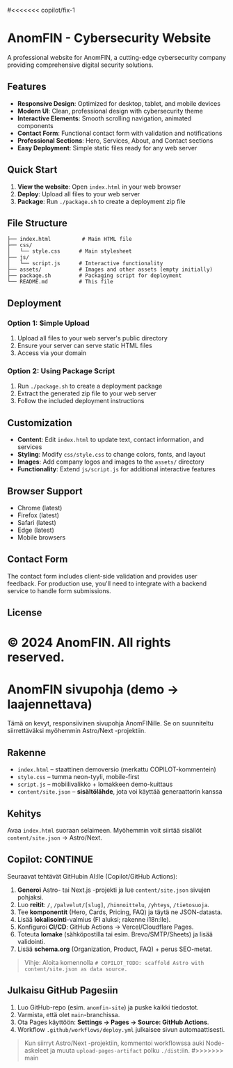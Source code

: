 #<<<<<<< copilot/fix-1
# AnomFIN - Cybersecurity Website

A professional website for AnomFIN, a cutting-edge cybersecurity company providing comprehensive digital security solutions.

## Features

- **Responsive Design**: Optimized for desktop, tablet, and mobile devices
- **Modern UI**: Clean, professional design with cybersecurity theme
- **Interactive Elements**: Smooth scrolling navigation, animated components
- **Contact Form**: Functional contact form with validation and notifications
- **Professional Sections**: Hero, Services, About, and Contact sections
- **Easy Deployment**: Simple static files ready for any web server

## Quick Start

1. **View the website**: Open `index.html` in your web browser
2. **Deploy**: Upload all files to your web server
3. **Package**: Run `./package.sh` to create a deployment zip file

## File Structure

```
├── index.html          # Main HTML file
├── css/
│   └── style.css      # Main stylesheet
├── js/
│   └── script.js      # Interactive functionality
├── assets/            # Images and other assets (empty initially)
├── package.sh         # Packaging script for deployment
└── README.md          # This file
```

## Deployment

### Option 1: Simple Upload
1. Upload all files to your web server's public directory
2. Ensure your server can serve static HTML files
3. Access via your domain

### Option 2: Using Package Script
1. Run `./package.sh` to create a deployment package
2. Extract the generated zip file to your web server
3. Follow the included deployment instructions

## Customization

- **Content**: Edit `index.html` to update text, contact information, and services
- **Styling**: Modify `css/style.css` to change colors, fonts, and layout
- **Images**: Add company logos and images to the `assets/` directory
- **Functionality**: Extend `js/script.js` for additional interactive features

## Browser Support

- Chrome (latest)
- Firefox (latest)
- Safari (latest)
- Edge (latest)
- Mobile browsers

## Contact Form

The contact form includes client-side validation and provides user feedback. For production use, you'll need to integrate with a backend service to handle form submissions.

## License

© 2024 AnomFIN. All rights reserved.
=======
# AnomFIN sivupohja (demo → laajennettava)

Tämä on kevyt, responsiivinen sivupohja AnomFINille. Se on suunniteltu siirrettäväksi myöhemmin Astro/Next -projektiin.

## Rakenne
- `index.html` – staattinen demoversio (merkattu COPILOT-kommentein)
- `style.css` – tumma neon-tyyli, mobile-first
- `script.js` – mobiilivalikko + lomakkeen demo-kuittaus
- `content/site.json` – **sisältölähde**, jota voi käyttää generaattorin kanssa

## Kehitys
Avaa `index.html` suoraan selaimeen. Myöhemmin voit siirtää sisällöt `content/site.json` → Astro/Next.

## Copilot: CONTINUE
Seuraavat tehtävät GitHubin AI:lle (Copilot/GitHub Actions):

1. **Generoi** Astro- tai Next.js -projekti ja lue `content/site.json` sivujen pohjaksi.
2. Luo **reitit**: `/`, `/palvelut/[slug]`, `/hinnoittelu`, `/yhteys`, `/tietosuoja`.
3. Tee **komponentit** (Hero, Cards, Pricing, FAQ) ja täytä ne JSON-datasta.
4. Lisää **lokalisointi**-valmius (FI aluksi; rakenne i18n:lle).
5. Konfiguroi **CI/CD**: GitHub Actions → Vercel/Cloudflare Pages.
6. Toteuta **lomake** (sähköpostilla tai esim. Brevo/SMTP/Sheets) ja lisää validointi.
7. Lisää **schema.org** (Organization, Product, FAQ) + perus SEO-metat.

> Vihje: Aloita komennolla `# COPILOT_TODO: scaffold Astro with content/site.json as data source.`


## Julkaisu GitHub Pagesiin
1. Luo GitHub-repo (esim. `anomfin-site`) ja puske kaikki tiedostot.
2. Varmista, että olet `main`-branchissa.
3. Ota Pages käyttöön: **Settings → Pages → Source: GitHub Actions**.
4. Workflow `.github/workflows/deploy.yml` julkaisee sivun automaattisesti.

> Kun siirryt Astro/Next -projektiin, kommentoi workflowssa auki Node-askeleet ja muuta `upload-pages-artifact` polku `./dist`:iin.
#>>>>>>> main

